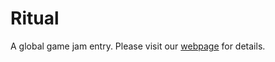 # Ritual
A global game jam entry.  Please visit our [webpage](http://globalgamejam.org/2016/games/daughters-devotion) for details.
